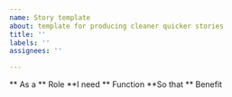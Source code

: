 ```yaml
---
name: Story template
about: template for producing cleaner quicker stories
title: ''
labels: ''
assignees: ''

---
```


** As a ** Role
**I need ** Function
**So that ** Benefit
